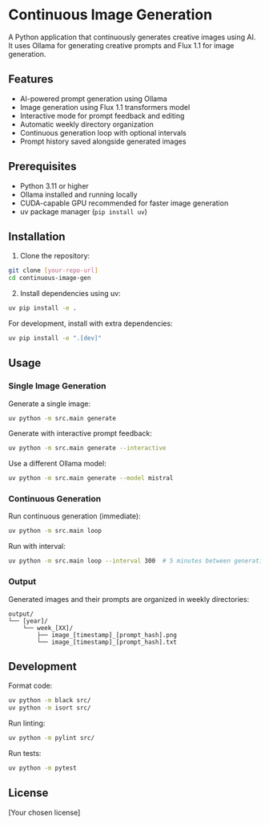 # Continuous Image Generation

A Python application that continuously generates creative images using AI. It uses Ollama for generating creative prompts and Flux 1.1 for image generation.

## Features

- AI-powered prompt generation using Ollama
- Image generation using Flux 1.1 transformers model
- Interactive mode for prompt feedback and editing
- Automatic weekly directory organization
- Continuous generation loop with optional intervals
- Prompt history saved alongside generated images

## Prerequisites

- Python 3.11 or higher
- Ollama installed and running locally
- CUDA-capable GPU recommended for faster image generation
- uv package manager (`pip install uv`)

## Installation

1. Clone the repository:
```bash
git clone [your-repo-url]
cd continuous-image-gen
```

2. Install dependencies using uv:
```bash
uv pip install -e .
```

For development, install with extra dependencies:
```bash
uv pip install -e ".[dev]"
```

## Usage

### Single Image Generation

Generate a single image:
```bash
uv python -m src.main generate
```

Generate with interactive prompt feedback:
```bash
uv python -m src.main generate --interactive
```

Use a different Ollama model:
```bash
uv python -m src.main generate --model mistral
```

### Continuous Generation

Run continuous generation (immediate):
```bash
uv python -m src.main loop
```

Run with interval:
```bash
uv python -m src.main loop --interval 300  # 5 minutes between generations
```

### Output

Generated images and their prompts are organized in weekly directories:
```
output/
└── [year]/
    └── week_[XX]/
        ├── image_[timestamp]_[prompt_hash].png
        └── image_[timestamp]_[prompt_hash].txt
```

## Development

Format code:
```bash
uv python -m black src/
uv python -m isort src/
```

Run linting:
```bash
uv python -m pylint src/
```

Run tests:
```bash
uv python -m pytest
```

## License

[Your chosen license]
